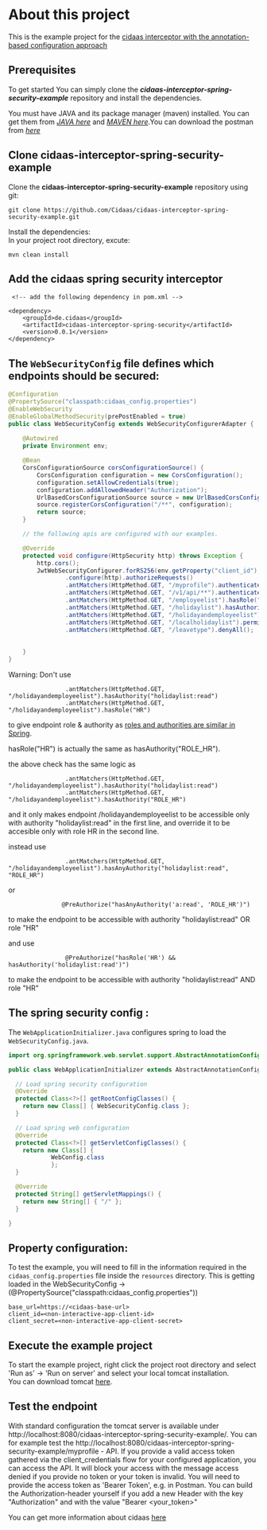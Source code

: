# About this project  
This is the example project for the [cidaas interceptor with the annotation-based configuration approach](https://github.com/Cidaas/cidaas-interceptor-spring-security)
  
## Prerequisites
To get started You can simply clone the **_cidaas-interceptor-spring-security-example_** repository and install the dependencies.
  
You must have JAVA and its package manager \(maven\) installed. You can get them from [_JAVA here_](https://java.com/en/download/) and [_MAVEN here_](https://maven.apache.org/install.html).You can download the postman from [_here_](https://www.getpostman.com/apps)
  
## Clone cidaas-interceptor-spring-security-example
Clone the **cidaas-interceptor-spring-security-example** repository using git:
```
git clone https://github.com/Cidaas/cidaas-interceptor-spring-security-example.git

```

Install the dependencies:  
In your project root directory, excute: 
  
```
mvn clean install

```

## Add the cidaas spring security interceptor 
```
 <!-- add the following dependency in pom.xml --> 
 
<dependency>
    <groupId>de.cidaas</groupId>
    <artifactId>cidaas-interceptor-spring-security</artifactId>
    <version>0.0.1</version>
</dependency>

```
## The ``WebSecurityConfig`` file defines which endpoints should be secured:

```java
@Configuration
@PropertySource("classpath:cidaas_config.properties")
@EnableWebSecurity
@EnableGlobalMethodSecurity(prePostEnabled = true)
public class WebSecurityConfig extends WebSecurityConfigurerAdapter {
	
	@Autowired
	private Environment env;

	@Bean
	CorsConfigurationSource corsConfigurationSource() {
		CorsConfiguration configuration = new CorsConfiguration();		
		configuration.setAllowCredentials(true);
		configuration.addAllowedHeader("Authorization");
		UrlBasedCorsConfigurationSource source = new UrlBasedCorsConfigurationSource();
		source.registerCorsConfiguration("/**", configuration);
		return source;
	}

    // the following apis are configured with our examples.

	@Override
	protected void configure(HttpSecurity http) throws Exception {
		http.cors();
		JwtWebSecurityConfigurer.forRS256(env.getProperty("client_id"), env.getProperty("base_url"))
				.configure(http).authorizeRequests()				
				.antMatchers(HttpMethod.GET, "/myprofile").authenticated()
                .antMatchers(HttpMethod.GET, "/v1/api/**").authenticated() // it will authenticate all the url followed by {{baseurl}}/v1/api/
				.antMatchers(HttpMethod.GET, "/employeelist").hasRole("HR")
				.antMatchers(HttpMethod.GET, "/holidaylist").hasAuthority("holidaylist:read")
				.antMatchers(HttpMethod.GET, "/holidayandemployeelist").hasAnyAuthority("holidaylist:read", "ROLE_HR")
				.antMatchers(HttpMethod.GET, "/localholidaylist").permitAll()
				.antMatchers(HttpMethod.GET, "/leavetype").denyAll();
		
		
	}
}
```

Warning: Don't use 

```
                .antMatchers(HttpMethod.GET, "/holidayandemployeelist").hasAuthority("holidaylist:read")
				.antMatchers(HttpMethod.GET, "/holidayandemployeelist").hasRole("HR")
```
to give endpoint role & authority as [roles and authorities are similar in Spring](https://www.baeldung.com/spring-security-expressions). 

hasRole("HR") is actually the same as hasAuthority("ROLE_HR"). 

the above check has the same logic as 

```
                .antMatchers(HttpMethod.GET, "/holidayandemployeelist").hasAuthority("holidaylist:read")
				.antMatchers(HttpMethod.GET, "/holidayandemployeelist").hasAuthority("ROLE_HR")
```
and it only makes endpoint /holidayandemployeelist to be accessible only with authority "holidaylist:read" in the first line, and override it to be accesible only with role HR in the second line.

instead use

```
                .antMatchers(HttpMethod.GET, "/holidayandemployeelist").hasAnyAuthority("holidaylist:read", "ROLE_HR")
```

or 

```
               @PreAuthorize("hasAnyAuthority('a:read', 'ROLE_HR')")
```


to make the endpoint to be accessible with authority "holidaylist:read" OR role "HR"


and use

```
                @PreAuthorize("hasRole('HR') && hasAuthority('holidaylist:read')")
```

to make the endpoint to be accessible with authority "holidaylist:read" AND role "HR"

## The spring security config : 

The ``WebApplicationInitializer.java`` configures spring to load the ``WebSecurityConfig.java``.  

```java
import org.springframework.web.servlet.support.AbstractAnnotationConfigDispatcherServletInitializer;

public class WebApplicationInitializer extends AbstractAnnotationConfigDispatcherServletInitializer {

  // Load spring security configuration
  @Override
  protected Class<?>[] getRootConfigClasses() {
    return new Class[] { WebSecurityConfig.class };
  }

  // Load spring web configuration
  @Override
  protected Class<?>[] getServletConfigClasses() {
    return new Class[] { 
    		WebConfig.class 
    		};
  }

  @Override
  protected String[] getServletMappings() {
    return new String[] { "/" };
  }

}
```  
  
## Property configuration: 

To test the example, you will need to fill in the information required in the `cidaas_config.properties` file inside the `resources` directory. This is getting loaded in the WebSecurityConfig -> (@PropertySource("classpath:cidaas_config.properties"))

```
base_url=https://<cidaas-base-url>
client_id=<non-interactive-app-client-id>
client_secret=<non-interactive-app-client-secret>
```
  
## Execute the example project
  
To start the example project, right click the project root directory and select 'Run as' -> 'Run on server' and select your local tomcat installation.  
You can download tomcat [here](https://tomcat.apache.org/download-90.cgi).

## Test the endpoint

With standard configuration the tomcat server is available under http://localhost:8080/cidaas-interceptor-spring-security-example/.
You can for example test the http://localhost:8080/cidaas-interceptor-spring-security-example/myprofile - API. If you provide a valid access token gathered via the client_credentials flow for your configured application, you can access the API. It will block your access with the message access denied if you provide no token or your token is invalid. 
You will need to provide the access token as 'Bearer Token', e.g. in Postman. You can build the Authorization-header yourself if you add a new Header with the key "Authorization" and with the value "Bearer <your_token>"

  
You can get more information about cidaas [here](https://docs.cidaas.de/)
